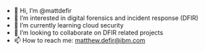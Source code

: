 - 👋 Hi, I’m @mattdefir
- 👀 I’m interested in digital forensics and incident response (DFIR)
- 🌱 I’m currently learning cloud security
- 💞️ I’m looking to collaborate on DFIR related projects
- 📫 How to reach me: matthew.defir@ibm.com


